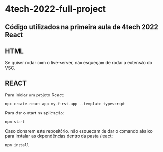 # 4tech-2022-full-project

## Código utilizados na primeira aula de 4tech 2022 React

## HTML

Se quiser rodar com o live-server, não esqueçam de rodar a extensão do VSC.

## REACT

Para iniciar um projeto React:

```
npx create-react-app my-first-app --template typescript
```

Para dar o start na aplicação:

```
npm start
```

Caso clonarem este repositório, não esqueçam de dar o comando abaixo para instalar as dependências dentro da pasta /react:

```
npm install
```
